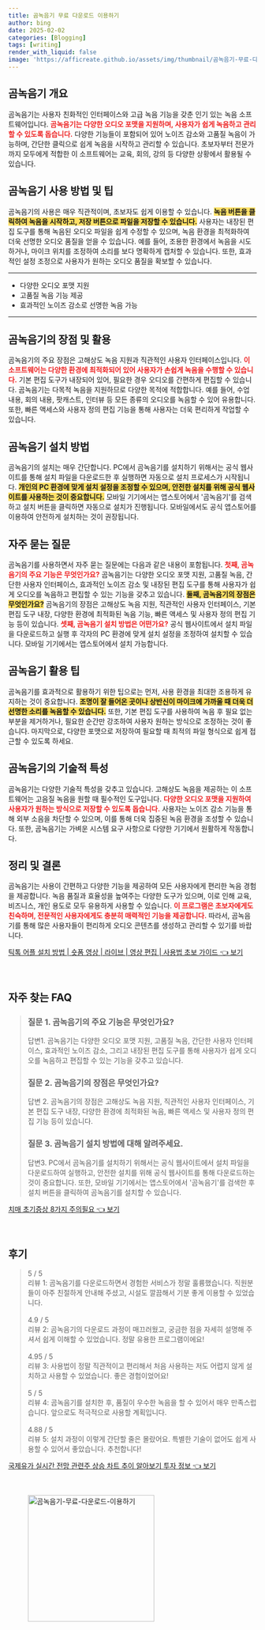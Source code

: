 ```yaml
---
title: 곰녹음기 무료 다운로드 이용하기
author: bing
date: 2025-02-02
categories: [Blogging]
tags: [writing]
render_with_liquid: false
image: 'https://afficreate.github.io/assets/img/thumbnail/곰녹음기-무료-다운로드-이용하기.webp'
---
```



<h2 id='곰녹음기 개요'>곰녹음기 개요</h2>

<p>곰녹음기는 사용자 친화적인 인터페이스와 고급 녹음 기능을 갖춘 인기 있는 녹음 소프트웨어입니다. <b><span style="color: #ee2323;">곰녹음기는 다양한 오디오 포맷을 지원하며, 사용자가 쉽게 녹음하고 관리할 수 있도록 돕습니다.</span></b> 다양한 기능들이 포함되어 있어 노이즈 감소와 고품질 녹음이 가능하며, 간단한 클릭으로 쉽게 녹음을 시작하고 관리할 수 있습니다. 초보자부터 전문가까지 모두에게 적합한 이 소프트웨어는 교육, 회의, 강의 등 다양한 상황에서 활용될 수 있습니다.</p>

<h2 id='곰녹음기 사용 방법 및 팁'>곰녹음기 사용 방법 및 팁</h2>

<p>곰녹음기의 사용은 매우 직관적이며, 초보자도 쉽게 이용할 수 있습니다. <b><span style="background-color: #ffe066;">녹음 버튼을 클릭하여 녹음을 시작하고, 저장 버튼으로 파일을 저장할 수 있습니다.</span></b> 사용자는 내장된 편집 도구를 통해 녹음된 오디오 파일을 쉽게 수정할 수 있으며, 녹음 환경을 최적화하여 더욱 선명한 오디오 품질을 얻을 수 있습니다. 예를 들어, 조용한 환경에서 녹음을 시도하거나, 마이크 위치를 조정하여 소리를 보다 명확하게 캡처할 수 있습니다. 또한, 효과적인 설정 조정으로 사용자가 원하는 오디오 품질을 확보할 수 있습니다.</p>

<hr />

<ul>
    <li>다양한 오디오 포맷 지원</li>
    <li>고품질 녹음 기능 제공</li>
    <li>효과적인 노이즈 감소로 선명한 녹음 가능</li>
</ul>

<hr />

<h2 id='곰녹음기의 장점 및 활용'>곰녹음기의 장점 및 활용</h2>

<p>곰녹음기의 주요 장점은 고해상도 녹음 지원과 직관적인 사용자 인터페이스입니다. <b><span style="color: #ee2323;">이 소프트웨어는 다양한 환경에 최적화되어 있어 사용자가 손쉽게 녹음을 수행할 수 있습니다.</span></b> 기본 편집 도구가 내장되어 있어, 필요한 경우 오디오를 간편하게 편집할 수 있습니다. 곰녹음기는 다목적 녹음을 지원하므로 다양한 목적에 적합합니다. 예를 들어, 수업 내용, 회의 내용, 팟캐스트, 인터뷰 등 모든 종류의 오디오를 녹음할 수 있어 유용합니다. 또한, 빠른 액세스와 사용자 정의 편집 기능을 통해 사용자는 더욱 편리하게 작업할 수 있습니다.</p>

<h2 id='곰녹음기 설치 방법'>곰녹음기 설치 방법</h2>

<p>곰녹음기의 설치는 매우 간단합니다. PC에서 곰녹음기를 설치하기 위해서는 공식 웹사이트를 통해 설치 파일을 다운로드한 후 실행하면 자동으로 설치 프로세스가 시작됩니다. <b><span style="background-color: #ffe066;">개인의 PC 환경에 맞게 설치 설정을 조정할 수 있으며, 안전한 설치를 위해 공식 웹사이트를 사용하는 것이 중요합니다.</span></b> 모바일 기기에서는 앱스토어에서 '곰녹음기'를 검색하고 설치 버튼을 클릭하면 자동으로 설치가 진행됩니다. 모바일에서도 공식 앱스토어를 이용하여 안전하게 설치하는 것이 권장됩니다.</p>

<h2 id='자주 묻는 질문'>자주 묻는 질문</h2>

<p>곰녹음기를 사용하면서 자주 묻는 질문에는 다음과 같은 내용이 포함됩니다. <b><span style="color: #ee2323;">첫째, 곰녹음기의 주요 기능은 무엇인가요?</span></b> 곰녹음기는 다양한 오디오 포맷 지원, 고품질 녹음, 간단한 사용자 인터페이스, 효과적인 노이즈 감소 및 내장된 편집 도구를 통해 사용자가 쉽게 오디오를 녹음하고 편집할 수 있는 기능을 갖추고 있습니다. <b><span style="background-color: #ffe066;">둘째, 곰녹음기의 장점은 무엇인가요?</span></b> 곰녹음기의 장점은 고해상도 녹음 지원, 직관적인 사용자 인터페이스, 기본 편집 도구 내장, 다양한 환경에 최적화된 녹음 기능, 빠른 액세스 및 사용자 정의 편집 기능 등이 있습니다. <b><span style="color: #ee2323;">셋째, 곰녹음기 설치 방법은 어떤가요?</span></b> 공식 웹사이트에서 설치 파일을 다운로드하고 실행 후 각자의 PC 환경에 맞게 설치 설정을 조정하여 설치할 수 있습니다. 모바일 기기에서는 앱스토어에서 설치 가능합니다.</p>

<h2 id='곰녹음기 활용 팁'>곰녹음기 활용 팁</h2>

<p>곰녹음기를 효과적으로 활용하기 위한 팁으로는 먼저, 사용 환경을 최대한 조용하게 유지하는 것이 중요합니다. <b><span style="background-color: #ffe066;">조명이 잘 들어온 곳이나 상반신이 마이크에 가까울 때 더욱 더 선명한 소리를 녹음할 수 있습니다.</span></b> 또한, 기본 편집 도구를 사용하여 녹음 후 필요 없는 부분을 제거하거나, 필요한 순간만 강조하여 사용자 원하는 방식으로 조정하는 것이 좋습니다. 마지막으로, 다양한 포맷으로 저장하여 필요할 때 최적의 파일 형식으로 쉽게 접근할 수 있도록 하세요.</p>

<h2 id='곰녹음기의 기술적 특성'>곰녹음기의 기술적 특성</h2>

<p>곰녹음기는 다양한 기술적 특성을 갖추고 있습니다. 고해상도 녹음을 제공하는 이 소프트웨어는 고음질 녹음을 원할 때 필수적인 도구입니다. <b><span style="color: #ee2323;">다양한 오디오 포맷을 지원하여 사용자가 원하는 방식으로 저장할 수 있도록 돕습니다.</span></b> 사용자는 노이즈 감소 기능을 통해 외부 소음을 차단할 수 있으며, 이를 통해 더욱 집중된 녹음 환경을 조성할 수 있습니다. 또한, 곰녹음기는 가벼운 시스템 요구 사항으로 다양한 기기에서 원활하게 작동합니다.</p>

<h2 id='정리 및 결론'>정리 및 결론</h2>

<p>곰녹음기는 사용이 간편하고 다양한 기능을 제공하여 모든 사용자에게 편리한 녹음 경험을 제공합니다. 녹음 품질과 효율성을 높여주는 다양한 도구가 있으며, 이로 인해 교육, 비즈니스, 개인 용도로 모두 유용하게 사용할 수 있습니다. <b><span style="color: #ee2323;">이 프로그램은 초보자에게도 친숙하며, 전문적인 사용자에게도 충분히 매력적인 기능을 제공합니다.</span></b> 따라서, 곰녹음기를 통해 많은 사용자들이 편리하게 오디오 콘텐츠를 생성하고 관리할 수 있기를 바랍니다.</p>


<p><a class="click-button" title="틱톡 어플 설치 방법 | 숏폼 영상 | 라이브 | 영상 편집 | 사용법 초보 가이드" href="https://afficreate.github.io/posts/%ED%8B%B1%ED%86%A1-%EC%96%B4%ED%94%8C-%EC%84%A4%EC%B9%98-%EB%B0%A9%EB%B2%95-%EC%88%8F%ED%8F%BC-%EC%98%81%EC%83%81-%EB%9D%BC%EC%9D%B4%EB%B8%8C-%EC%98%81%EC%83%81-%ED%8E%B8%EC%A7%91-%EC%82%AC%EC%9A%A9%EB%B2%95-%EC%B4%88%EB%B3%B4-%EA%B0%80%EC%9D%B4%EB%93%9C/" rel="dofollow">틱톡 어플 설치 방법 | 숏폼 영상 | 라이브 | 영상 편집 | 사용법 초보 가이드 👈 보기</a></p><br>
<h2 id='자주_찾는_FAQ'>자주 찾는 FAQ</h2>
<div itemscope="" itemtype="https://schema.org/FAQPage"> 
<blockquote> 
<div itemscope="" itemprop="mainEntity" itemtype="https://schema.org/Question"> 
<h3 itemprop="name">질문 1. 곰녹음기의 주요 기능은 무엇인가요?</h3> 
<div itemscope="" itemprop="acceptedAnswer" itemtype="https://schema.org/Answer"> 
<span itemprop="text"> 
<p>답변1. 곰녹음기는 다양한 오디오 포맷 지원, 고품질 녹음, 간단한 사용자 인터페이스, 효과적인 노이즈 감소, 그리고 내장된 편집 도구를 통해 사용자가 쉽게 오디오를 녹음하고 편집할 수 있는 기능을 갖추고 있습니다.</p> 
</span> 
</div> 
</div> 

<div itemscope="" itemprop="mainEntity" itemtype="https://schema.org/Question"> 
<h3 itemprop="name">질문 2. 곰녹음기의 장점은 무엇인가요?</h3> 
<div itemscope="" itemprop="acceptedAnswer" itemtype="https://schema.org/Answer"> 
<span itemprop="text"> 
<p>답변 2. 곰녹음기의 장점은 고해상도 녹음 지원, 직관적인 사용자 인터페이스, 기본 편집 도구 내장, 다양한 환경에 최적화된 녹음, 빠른 액세스 및 사용자 정의 편집 기능 등이 있습니다.</p> 
</span> 
</div> 
</div> 

<div itemscope="" itemprop="mainEntity" itemtype="https://schema.org/Question"> 
<h3 itemprop="name">질문 3. 곰녹음기 설치 방법에 대해 알려주세요.</h3> 
<div itemscope="" itemprop="acceptedAnswer" itemtype="https://schema.org/Answer"> 
<span itemprop="text"> 
<p>답변3. PC에서 곰녹음기를 설치하기 위해서는 공식 웹사이트에서 설치 파일을 다운로드하여 실행하고, 안전한 설치를 위해 공식 웹사이트를 통해 다운로드하는 것이 중요합니다. 또한, 모바일 기기에서는 앱스토어에서 '곰녹음기'를 검색한 후 설치 버튼을 클릭하여 곰녹음기를 설치할 수 있습니다.</p> 
</span> 
</div> 
</div> 
</blockquote> 
</div>
<p><a class="click-button" title="치매 초기증상 8가지 주의필요" href="https://afficreate.github.io/posts/%EC%B9%98%EB%A7%A4-%EC%B4%88%EA%B8%B0%EC%A6%9D%EC%83%81-8%EA%B0%80%EC%A7%80-%EC%A3%BC%EC%9D%98%ED%95%84%EC%9A%94/" rel="dofollow">치매 초기증상 8가지 주의필요 👈 보기</a></p><br>
<h2 id='후기'>후기</h2>
<div itemscope itemtype="https://schema.org/Product">
  <blockquote>
  <div itemprop="review" itemscope itemtype="https://schema.org/Review">
      <div itemprop="reviewRating" itemscope itemtype="https://schema.org/Rating"> <span itemprop="ratingValue">5</span> / <span itemprop="bestRating">5</span> </div>
      <span itemprop="reviewBody">리뷰 1: 곰녹음기를 다운로드하면서 경험한 서비스가 정말 훌륭했습니다. 직원분들이 아주 친절하게 안내해 주셨고, 시설도 깔끔해서 기분 좋게 이용할 수 있었습니다.</span>
  </div>
  <br>
  <div itemprop="review" itemscope itemtype="https://schema.org/Review">
      <div itemprop="reviewRating" itemscope itemtype="https://schema.org/Rating"> <span itemprop="ratingValue">4.9</span> / <span itemprop="bestRating">5</span> </div>
      <span itemprop="reviewBody">리뷰 2: 곰녹음기의 다운로드 과정이 매끄러웠고, 궁금한 점을 자세히 설명해 주셔서 쉽게 이해할 수 있었습니다. 정말 유용한 프로그램이에요!</span>
  </div>
  <br>
  <div itemprop="review" itemscope itemtype="https://schema.org/Review">
      <div itemprop="reviewRating" itemscope itemtype="https://schema.org/Rating"> <span itemprop="ratingValue">4.95</span> / <span itemprop="bestRating">5</span> </div>
      <span itemprop="reviewBody">리뷰 3: 사용법이 정말 직관적이고 편리해서 처음 사용하는 저도 어렵지 않게 설치하고 사용할 수 있었습니다. 좋은 경험이었어요!</span>
  </div>
  <br>
  <div itemprop="review" itemscope itemtype="https://schema.org/Review">
      <div itemprop="reviewRating" itemscope itemtype="https://schema.org/Rating"> <span itemprop="ratingValue">5</span> / <span itemprop="bestRating">5</span> </div>
      <span itemprop="reviewBody">리뷰 4: 곰녹음기를 설치한 후, 품질이 우수한 녹음을 할 수 있어서 매우 만족스럽습니다. 앞으로도 적극적으로 사용할 계획입니다.</span>
  </div>
  <br>
  <div itemprop="review" itemscope itemtype="https://schema.org/Review">
      <div itemprop="reviewRating" itemscope itemtype="https://schema.org/Rating"> <span itemprop="ratingValue">4.88</span> / <span itemprop="bestRating">5</span> </div>
      <span itemprop="reviewBody">리뷰 5: 설치 과정이 이렇게 간단할 줄은 몰랐어요. 특별한 기술이 없어도 쉽게 사용할 수 있어서 좋았습니다. 추천합니다!</span>
  </div>
  </blockquote>
</div>
<p><a class="click-button" title="국제유가 실시간 전망 관련주 상승 차트 추이 알아보기 투자 정보" href="https://afficreate.github.io/posts/%EA%B5%AD%EC%A0%9C%EC%9C%A0%EA%B0%80-%EC%8B%A4%EC%8B%9C%EA%B0%84-%EC%A0%84%EB%A7%9D-%EA%B4%80%EB%A0%A8%EC%A3%BC-%EC%83%81%EC%8A%B9-%EC%B0%A8%ED%8A%B8-%EC%B6%94%EC%9D%B4-%EC%95%8C%EC%95%84%EB%B3%B4%EA%B8%B0-%ED%88%AC%EC%9E%90-%EC%A0%95%EB%B3%B4/" rel="dofollow">국제유가 실시간 전망 관련주 상승 차트 추이 알아보기 투자 정보 👈 보기</a></p><br>
<figure class="image"><img src="https://afficreate.github.io/assets/img/thumbnail/곰녹음기-무료-다운로드-이용하기.webp" alt="곰녹음기-무료-다운로드-이용하기" width="256" height="256"></figure>